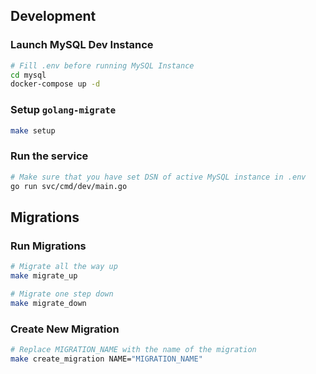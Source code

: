## Development

### Launch MySQL Dev Instance

```bash
# Fill .env before running MySQL Instance
cd mysql
docker-compose up -d
```

### Setup `golang-migrate`

```bash
make setup
```
### Run the service

```bash
# Make sure that you have set DSN of active MySQL instance in .env
go run svc/cmd/dev/main.go
```

## Migrations

### Run Migrations

```bash
# Migrate all the way up
make migrate_up

# Migrate one step down
make migrate_down
```

### Create New Migration

```bash
# Replace MIGRATION_NAME with the name of the migration
make create_migration NAME="MIGRATION_NAME"
```

